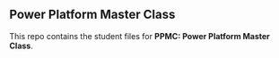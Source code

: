 ## Power Platform Master Class
This repo contains the student files for **PPMC: Power Platform Master Class**.
